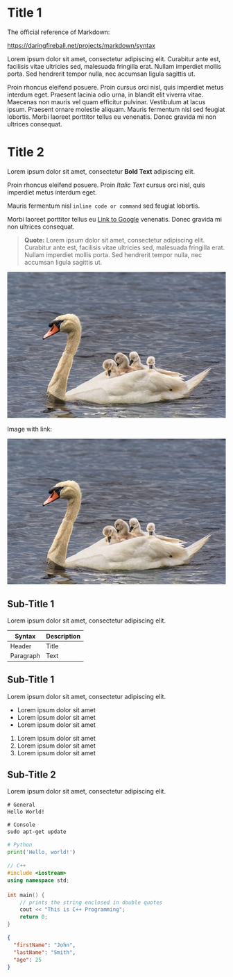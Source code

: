 # Title 1

The official reference of Markdown:

https://daringfireball.net/projects/markdown/syntax

Lorem ipsum dolor sit amet, consectetur adipiscing elit. Curabitur ante est,
facilisis vitae ultricies sed, malesuada fringilla erat. Nullam imperdiet
mollis porta. Sed hendrerit tempor nulla, nec accumsan ligula sagittis ut.

Proin rhoncus eleifend posuere. Proin cursus orci nisl, quis imperdiet metus
interdum eget. Praesent lacinia odio urna, in blandit elit viverra vitae.
Maecenas non mauris vel quam efficitur pulvinar. Vestibulum at lacus ipsum.
Praesent ornare molestie aliquam. Mauris fermentum nisl sed feugiat lobortis.
Morbi laoreet porttitor tellus eu venenatis. Donec gravida mi non ultrices
consequat.

# Title 2

Lorem ipsum dolor sit amet, consectetur **Bold Text** adipiscing elit.

Proin rhoncus eleifend posuere. Proin *Italic Text* cursus orci nisl, quis imperdiet metus
interdum eget. 

Mauris fermentum nisl `inline code or command` sed feugiat lobortis.

Morbi laoreet porttitor tellus eu [Link to Google](https://www.google.com) venenatis. Donec gravida mi non ultrices
consequat.

> **Quote:** Lorem ipsum dolor sit amet, consectetur adipiscing elit. Curabitur ante est,
> facilisis vitae ultricies sed, malesuada fringilla erat. Nullam imperdiet
> mollis porta. Sed hendrerit tempor nulla, nec accumsan ligula sagittis ut.

![Swan Babies](/static/swan-babies.jpg)

Image with link:

[![Swan Babies](/static/swan-babies.jpg "Swan Babies Hover")](https://www.google.com)

## Sub-Title 1

Lorem ipsum dolor sit amet, consectetur adipiscing elit. 

| Syntax      | Description |
|-------------|-------------|
| Header      | Title       |
| Paragraph   | Text        |

## Sub-Title 1

Lorem ipsum dolor sit amet, consectetur adipiscing elit. 

* Lorem ipsum dolor sit amet
* Lorem ipsum dolor sit amet
* Lorem ipsum dolor sit amet

1. Lorem ipsum dolor sit amet
1. Lorem ipsum dolor sit amet
1. Lorem ipsum dolor sit amet


## Sub-Title 2

Lorem ipsum dolor sit amet, consectetur adipiscing elit. 

```
# General
Hello World!
```

```console
# Console
sudo apt-get update
``` 
  
```python
# Python
print('Hello, world!')
```

```cpp
// C++
#include <iostream>
using namespace std;

int main() {
    // prints the string enclosed in double quotes
    cout << "This is C++ Programming";
    return 0;
}
```

```json
{
  "firstName": "John",
  "lastName": "Smith",
  "age": 25
}
```
